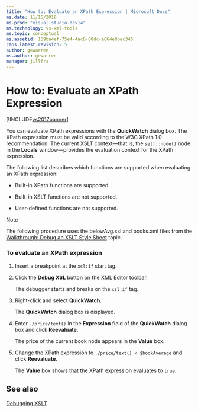 ```yaml
---
title: "How to: Evaluate an XPath Expression | Microsoft Docs"
ms.date: 11/15/2016
ms.prod: "visual-studio-dev14"
ms.technology: vs-xml-tools
ms.topic: conceptual
ms.assetid: 159ba4ef-75e4-4ac8-80dc-e064e0bec345
caps.latest.revision: 5
author: gewarren
ms.author: gewarren
manager: jillfra
---
```

# How to: Evaluate an XPath Expression
[!INCLUDE[vs2017banner](../includes/vs2017banner.md)]

You can evaluate XPath expressions with the **QuickWatch** dialog box. The XPath expression must be valid according to the W3C XPath 1.0 recommendation. The current XSLT context—that is, the `self::node()` node in the **Locals** window—provides the evaluation context for the XPath expression.  
  
 The following list describes which functions are supported when evaluating an XPath expression:  
  
- Built-in XPath functions are supported.  
  
- Built-in XSLT functions are not supported.  
  
- User-defined functions are not supported.  
  
> [!NOTE]
> The following procedure uses the belowAvg.xsl and books.xml files from the [Walkthrough: Debug an XSLT Style Sheet](../xml-tools/walkthrough-debug-an-xslt-style-sheet.md) topic.  
  
### To evaluate an XPath expression  
  
1. Insert a breakpoint at the `xsl:if` start tag.  
  
2. Click the **Debug XSL** button on the XML Editor toolbar.  
  
     The debugger starts and breaks on the `xsl:if` tag.  
  
3. Right-click and select **QuickWatch**.  
  
     The **QuickWatch** dialog box is displayed.  
  
4. Enter `./price/text()` in the **Expression** field of the **QuickWatch** dialog box and click **Reevaluate**.  
  
     The price of the current book node appears in the **Value** box.  
  
5. Change the XPath expression to `./price/text() < $bookAverage` and click **Reevaluate**.  
  
     The **Value** box shows that the XPath expression evaluates to `true`.  
  
## See also  
 [Debugging XSLT](../xml-tools/debugging-xslt.md)
